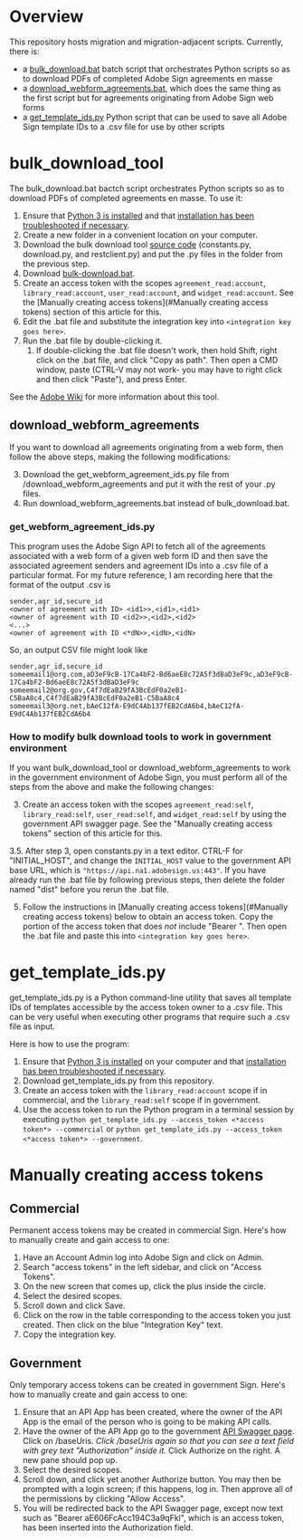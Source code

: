 # Overview

This repository hosts migration and migration-adjacent scripts. Currently, there is:

* a [bulk_download.bat](#bulk_download_tool) batch script that orchestrates Python scripts so as to download PDFs of completed Adobe Sign agreements en masse
* a [download_webform_agreements.bat](#download_webform_agreements), which does the same thing as the first script but for agreements originating from Adobe Sign web forms
* a [get_template_ids.py](#get_template_idspy) Python script that can be used to save all Adobe Sign template IDs to a .csv file for use by other scripts

# bulk_download_tool

The bulk_download.bat bactch script orchestrates Python scripts so as to download PDFs of completed agreements en masse. To use it:

1. Ensure that [Python 3 is installed](https://adobe.sharepoint.com/:w:/s/AdobeSignLFS/ESC8FsATJxxNgljjfXCEmYIByHZqOM_XVohwH4z42f1K8g?e=Os7C7M) and that [installation has been troubleshooted if necessary](https://adobe.sharepoint.com/:w:/s/AdobeSignLFS/EWu0H2SnfohPqEPtmSI6K9QBw_UlWZ3i0chHbX977l6yoA?e=lNDdbK).
2. Create a new folder in a convenient location on your computer.
3. Download the bulk download tool [source code](https://git.corp.adobe.com/Adobesign/download-tools/tree/main/agreements/src) (constants.py, download.py, and restclient.py) and put the .py files in the folder from the previous step.
4. Download [bulk-download.bat](https://adobe.sharepoint.com/:u:/s/AdobeSignLFS/EQf3d2-WMtdOlZblCQaazkQBcE_iHNwVIEkBs6NnCx0hiA?e=7MK1Df).
5. Create an access token with the scopes `agreement_read:account`, `library_read:account`, `user_read:account`, and `widget_read:account`. See the [Manually creating access tokens](#Manually creating access tokens) section of this article for this.
6. Edit the .bat file and substitute the integration key into `<integration key goes here>`. 
7. Run the .bat file by double-clicking it.
   1. If double-clicking the .bat file doesn't work, then hold Shift, right click on the .bat file, and click "Copy as path". Then open a CMD window, paste (CTRL-V may not work- you may have to right click and then click "Paste"), and press Enter.

See the [Adobe Wiki](https://wiki.corp.adobe.com/pages/viewpage.action?spaceKey=ES&title=Updated+Bulk+Agreement+Download+Tool) for more information about this tool.

## download_webform_agreements

If you want to download all agreements originating from a web form, then follow the above steps, making the following modifications:

3. Download the get_webform_agreement_ids.py file from /download_webform_agreements and put it with the rest of your .py files.
4. Run download_webform_agreements.bat instead of bulk_download.bat.

### get_webform_agreement_ids.py

This program uses the Adobe Sign API to fetch all of the agreements associated with a web form of a given web form ID and then save the associated agreement senders and agreement IDs into a .csv file of a particular format. For my future reference, I am recording here that the format of the output .csv is 

```
sender,agr_id,secure_id 
<owner of agreement with ID> <id1>>,<id1>,<id1> 
<owner of agreement with ID <id2>>,<id2>,<id2> 
<...> 
<owner of agreement with ID <*dN>>,<idN>,<idN> 
```

So, an output CSV file might look like 

```
sender,agr_id,secure_id 
someemail1@org.com,aD3eF9cB-17Ca4bF2-Bd6aeE8c72A5f3dBaD3eF9c,aD3eF9cB-17Ca4bF2-Bd6aeE8c72A5f3dBaD3eF9c 
someemail2@org.gov,C4f7dEaB29fA3BcEdF0a2eB1-C5BaA8c4,C4f7dEaB29fA3BcEdF0a2eB1-C5BaA8c4
someemail3@org.net,bAeC12fA-E9dC4Ab137fEB2CdA6b4,bAeC12fA-E9dC4Ab137fEB2CdA6b4
```

### How to modify bulk download tools to work in government environment

If you want bulk_download_tool or download_webform_agreements to work in the government environment of Adobe Sign, you must perform all of the steps from the above and make the following changes:

3. Create an access token with the scopes `agreement_read:self`, `library_read:self`, `user_read:self`, and `widget_read:self` by using the government API swagger page. See the "Manually creating access tokens" section of this article for this.

3.5. After step 3, open constants.py in a text editor. CTRL-F for "INITIAL_HOST", and change the `INITIAL_HOST` value to the government API base URL, which is `"https://api.na1.adobesign.us:443"`. If you have already run the .bat file by following previous steps, then delete the folder named "dist" before you rerun the .bat file.

5. Follow the instructions in [Manually creating access tokens](#Manually creating access tokens) below to obtain an access token. Copy the portion of the access token that does *not* include "Bearer ". Then open the .bat file and paste this into `<integration key goes here>`.

# get_template_ids.py

get_template_ids.py is a Python command-line utility that saves all template IDs of templates accessible by the access token owner to a .csv file. This can be very useful when executing other programs that require such a .csv file as input.

Here is how to use the program:

1. Ensure that [Python 3 is installed](https://adobe.sharepoint.com/:w:/s/AdobeSignLFS/ESC8FsATJxxNgljjfXCEmYIByHZqOM_XVohwH4z42f1K8g?e=Os7C7M) on your computer and that [installation has been troubleshooted if necessary](https://adobe.sharepoint.com/:w:/s/AdobeSignLFS/EWu0H2SnfohPqEPtmSI6K9QBw_UlWZ3i0chHbX977l6yoA?e=lNDdbK).
2. Download get_template_ids.py from this repository.
3. Create an access token with the `library_read:account` scope if in commercial, and the `library_read:self` scope if in government.
4. Use the access token to run the Python program in a terminal session by executing `python get_template_ids.py --access_token <*access token*> --commercial` or `python get_template_ids.py --access_token <*access token*> --government`.

# Manually creating access tokens

## Commercial

Permanent access tokens may be created in commercial Sign. Here's how to manually create and gain access to one:

1. Have an Account Admin log into Adobe Sign and click on Admin.
2. Search "access tokens" in the left sidebar, and click on "Access Tokens".
3. On the new screen that comes up, click the plus inside the circle.
4. Select the desired scopes.
5. Scroll down and click Save.
6. Click on the row in the table corresponding to the access token you just created. Then click on the blue "Integration Key" text.
7. Copy the integration key.

## Government

Only temporary access tokens can be created in government Sign. Here's how to manually create and gain access to one:

1. Ensure that an API App has been created, where the owner of the API App is the email of the person who is going to be making API calls.
2. Have the owner of the API App go to the government [API Swagger page](https://secure.na1.adobesign.us/public/docs/restapi/v6#!). Click on /baseUris. *Click /baseUris again so that you can see a text field with grey text "Authorization" inside it.* Click Authorize on the right. A new pane should pop up.
3. Select the desired scopes.
4. Scroll down, and click yet another Authorize button. You may then be prompted with a login screen; if this happens, log in. Then approve all of the permissions by clicking "Allow Access".
5. You will be redirected back to the API Swagger page, except now text such as "Bearer aE606FcAcc194C3a9qFkl", which is an access token, has been inserted into the Authorization field.
